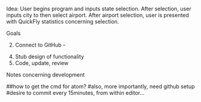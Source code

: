 Idea:
User begins program and inputs state selection. After selection, user inputs city to then select airport.
After airport selection, user is presented with QuickFly statistics concerning selection.


Goals
<!-- 1. Design Folder Structure for project - used bundler to generate. -->
2. Connect to GitHub -
<!-- 3. File runs program -->
4. Stub design of functionality
5. Code, update, review


Notes concerning development

##how to get the cmd for atom?
#also, more importantly, need github setup
#desire to commit every 15minutes, from within editor...
